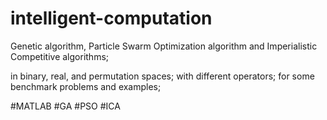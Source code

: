 # intelligent-computation

Genetic algorithm, Particle Swarm Optimization algorithm and Imperialistic Competitive algorithms;

in binary, real, and permutation spaces;
with different operators;
for some benchmark problems and examples;

#MATLAB
#GA #PSO #ICA
